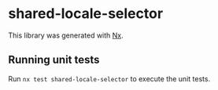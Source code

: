 # shared-locale-selector

This library was generated with [Nx](https://nx.dev).

## Running unit tests

Run `nx test shared-locale-selector` to execute the unit tests.
